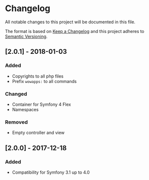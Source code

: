 # Changelog
All notable changes to this project will be documented in this file.

The format is based on [Keep a Changelog](http://keepachangelog.com/en/1.0.0/)
and this project adheres to [Semantic Versioning](http://semver.org/spec/v2.0.0.html).

## [2.0.1] - 2018-01-03
### Added
- Copyrights to all php files
- Prefix `wowapps:` to all commands
### Changed
- Container for Symfony 4 Flex
- Namespaces
### Removed
- Empty controller and view

## [2.0.0] - 2017-12-18
### Added
- Compatibility for Symfony 3.1 up to 4.0
